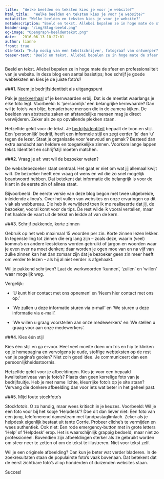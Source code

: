 ```yaml
---
title:  "Welke beelden en teksten kies je voor je website?"
html_title:  "Welke beelden en teksten kies je voor je website?"
metatitle: "Welke beelden en teksten kies je voor je website?"
metadescription: "Beeld en tekst. Allebei bepalen ze in hoge mate de sfeer en professionaliteit van je website. In deze blog een aantal basistips."
header-img: "/img/Blog-beeld.png"
og-image: "Opengraph-beeldentekst.png"
date:   2016-06-13 10:27:01
author: lianne
front: true
cta-text: "Hulp nodig van een tekstschrijver, fotograaf van ontwerper? Bel ons gerust."
teaser-text: "Beeld en tekst. Allebei bepalen ze in hoge mate de sfeer en professionaliteit van je website."
---
```

Beeld en tekst. Allebei bepalen ze in hoge mate de sfeer en professionaliteit van je website. In deze blog een aantal basistips; hoe schrijf je goede webteksten en kies je de juiste foto’s?

###1.	Neem je bedrijfsidentiteit als uitgangspunt

Pak je <a href="/blogs/Merkverhaal">merkverhaal</a> of je kernwaarden erbij. Dat is de meetlat waarlangs je elke foto legt. Voorbeeld: Is ‘persoonlijk’ een belangrijke kernwaarde? Dan wil je foto’s van blije, benaderbare mensen die in de camera kijken. De beelden van abstracte zaken en afstandelijke mensen mag je direct verwijderen. Zeker als ze op opvallende plekken staan.

Hetzelfde geldt voor de tekst. Je <a href="/blogs/communicatie">bedrijfsidentiteit</a> bepaalt de toon en stijl. Een ‘persoonlijk’ bedrijf, heeft een informele stijl en zegt eerder ‘je’ dan ‘u’ tegen de lezer. Staat je organisatie voor ‘eenvoud en gemak’? Besteed dan extra aandacht aan heldere en toegankelijke zinnen. Voorkom lange lappen tekst. Identiteit en schrijfstijl moeten matchen.

###2.	Vraag je af: wat wil de bezoeker weten?

De websitebezoeker staat centraal. Het gaat er niet om wat jíj allemaal kwijt wilt. De bezoeker heeft een vraag of wens en wil die zo snel mogelijk beantwoord hebben. Dat betekent dat informatie die belangrijk is voor de klant in de eerste zin of alinea staat.

Bijvoorbeeld: De eerste versie van deze blog begon met twee uitgebreide, inleidende alinea’s. Over het vullen van websites en onze ervaringen op dit vlak als webbureau. Die heb ik verwijderd toen ik me realiseerde dat jij, de bezoeker, vooral komt voor de tips. De rest wilde ík vooral vertellen, maar het haalde de vaart uit de tekst en leidde af van de kern.  

###3.	Schrijf pakkende, korte zinnen

Gebruik op het web maximaal 15 woorden per zin. Korte zinnen lezen lekker. In tegenstelling tot zinnen die erg lang zijn – zoals deze, waarin (veel) komma’s en andere leestekens worden gebruikt of jargon en woorden waar je even over na moet denken; daar worden je ogen moe van en na vijf van zulke zinnen kan het dan zomaar zijn dat je bezoeker geen zin meer heeft om verder te lezen – als hij al niet eerder is afgehaakt.  

Wil je pakkend schrijven? Laat de werkwoorden ‘kunnen’, ‘zullen’ en ‘willen’ waar mogelijk weg.

Vergelijk:

- ‘U kunt hier contact met ons opnemen’ en ‘Neem hier contact met ons op.’

- ‘We zullen u deze informatie sturen via e-mail’ en ‘We sturen u deze informatie via e-mail’.

- ‘We willen u graag voorstellen aan onze medewerkers’ en ‘We stellen u graag voor aan onze medewerkers’.

###4.	Kies één stijl

Kies één stijl en ga ervoor. Heel veel moeite doen om fris en hip te klinken op je homepagina en vervolgens je oude, stoffige webteksten op de rest van je pagina’s gooien? Niet zo’n goed idee. Je communiceert dan een persoonlijkheidsstoornis.

Hetzelfde geldt voor je afbeeldingen. Kies je voor een bepaald kwaliteitsniveau van je foto’s? Plaats dan geen korrelige foto van je bedrijfsuitje. Heb je met name lichte, kleurrijke foto’s op je site staan? Vervang die donkere afbeelding dan voor iets wat beter in het geheel past.   

###5.	Mijd foute stockfoto’s

Stockfoto’s. O zo handig, maar wees kritisch in je keuzes. Voorbeeld: Wil je een foto voor bij het kopje ‘Helpdesk’? Doe dit dan liever niet: Een foto van een jong, telefonerend damesteam met tandpastaglimlach. Zeker als je helpdesk eigenlijk bestaat uit tante Corrie. Probeer cliche’s te vermijden en wees authentiek. Ook niet: Een rode emergency-button met in grote letters ‘Help’ of ‘Helpdesk’ erop. Het is waarschijnlijk grappig bedoeld, maar niet zo professioneel. Bovendien zijn afbeeldingen sterker als ze gebruikt worden om sfeer neer te zetten of om de tekst te illustreren. Niet voor tekst zelf.

Wil je een originele afbeelding? Dan kun je beter wat verder bladeren. In de zoekresultaten staan de populairste foto’s vaak bovenaan. Dat betekent dat de eerst zichtbare foto’s al op honderden of duizenden websites staan.

Succes!

